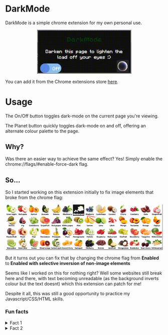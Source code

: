 # DarkMode
DarkMode is a simple chrome extension for my own personal use.

<p align="center">
  <img src="assets/preview.gif" width = "300px"/>
</p>

You can add it from the Chrome extensions store [here]().
# Usage
The On/Off button toggles dark-mode on the current page you're viewing.

The Planet button quickly toggles dark-mode on and off, offering an alternate colour palette to the page.

## Why?
Was there an easier way to achieve the same effect? Yes! Simply enable the 
chrome://flags/#enable-force-dark flag.

## So...
So I started working on this extension initially to fix image elements that broke from the chrome flag:
<p align="center">
  <img src="assets/brokenelement.PNG" width = "500px"/>
</p>

But it turns out you can fix that by changing the chrome flag from <strong>Enabled</strong> to <strong>Enabled with selective inversion of non-image elements</strong>

Seems like I worked on this for nothing right? Well some websites still break here and there, with text becoming unreadable (as the background inverts colour but the text doesnt) which this extension can patch for me!

Despite it all, this was still a good opportunity to practice my Javascript/CSS/HTML skills.

### Fun facts
<details>
<summary>Fact 1</summary>

Did you know the transformations involved in inversing these colours are irreversible? 

Try it out turning the switch on and off! You can also press the planet button if you would like to avoid getting flashbanged.

A neat explanation for why this is the case can be found [here](https://stackoverflow.com/a/19325417).
</details>

<details>
<summary>Fact 2</summary>

The icons used in this extension were generated locally on my machine using Stable Diffusion methods. 

Firstly, I generated a simple icon to start off with:
<p align="left">
  <img src="assets/button128.png" width = "200px"/>
</p>

Then, I generated a second icon with the first acting as a base:
<p align="left">
  <img src="assets/button128press.png" width = "200px"/>
</p>

Lastly, I stacked the first image on top of the second. From there it was simple to add an in/out fading animation of the first image image that triggered onclick, revealing the second image hidden underneath. 

This created an effect of the planet 'lighting' when pressed:
<p align="left">
  <img src="assets/SDanimation.gif" width = "200px"/>
</p>
</details>
